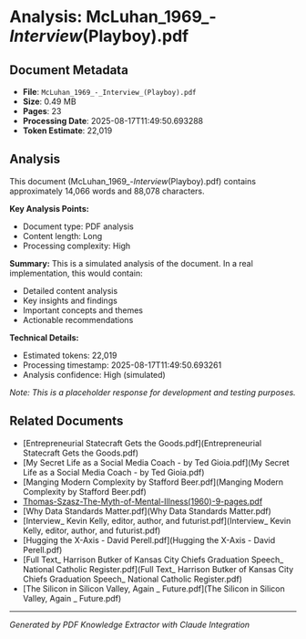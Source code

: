# Analysis: McLuhan_1969_-_Interview_(Playboy).pdf

## Document Metadata
- **File**: `McLuhan_1969_-_Interview_(Playboy).pdf`
- **Size**: 0.49 MB
- **Pages**: 23
- **Processing Date**: 2025-08-17T11:49:50.693288
- **Token Estimate**: 22,019

## Analysis

This document (McLuhan_1969_-_Interview_(Playboy).pdf) contains approximately 14,066 words and 88,078 characters.

**Key Analysis Points:**
- Document type: PDF analysis
- Content length: Long
- Processing complexity: High

**Summary:**
This is a simulated analysis of the document. In a real implementation, this would contain:
- Detailed content analysis
- Key insights and findings
- Important concepts and themes
- Actionable recommendations

**Technical Details:**
- Estimated tokens: 22,019
- Processing timestamp: 2025-08-17T11:49:50.693261
- Analysis confidence: High (simulated)

*Note: This is a placeholder response for development and testing purposes.*

## Related Documents

- [Entrepreneurial Statecraft Gets the Goods.pdf](Entrepreneurial Statecraft Gets the Goods.pdf)
- [My Secret Life as a Social Media Coach - by Ted Gioia.pdf](My Secret Life as a Social Media Coach - by Ted Gioia.pdf)
- [Manging Modern Complexity by Stafford Beer.pdf](Manging Modern Complexity by Stafford Beer.pdf)
- [Thomas-Szasz-The-Myth-of-Mental-Illness(1960)-9-pages.pdf](Thomas-Szasz-The-Myth-of-Mental-Illness(1960)-9-pages.pdf)
- [Why Data Standards Matter.pdf](Why Data Standards Matter.pdf)
- [Interview_ Kevin Kelly, editor, author, and futurist.pdf](Interview_ Kevin Kelly, editor, author, and futurist.pdf)
- [Hugging the X-Axis - David Perell.pdf](Hugging the X-Axis - David Perell.pdf)
- [Full Text_ Harrison Butker of Kansas City Chiefs Graduation Speech_ National Catholic Register.pdf](Full Text_ Harrison Butker of Kansas City Chiefs Graduation Speech_ National Catholic Register.pdf)
- [The Silicon in Silicon Valley, Again _ Future.pdf](The Silicon in Silicon Valley, Again _ Future.pdf)

---
*Generated by PDF Knowledge Extractor with Claude Integration*